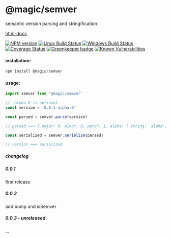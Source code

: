 # @magic/semver

semantic version parsing and stringification

[html-docs](https://github.magic.io/semver)

[![NPM version][npm-image]][npm-url]
[![Linux Build Status][travis-image]][travis-url]
[![Windows Build Status][appveyor-image]][appveyor-url]
[![Coverage Status][coveralls-image]][coveralls-url]
[![Greenkeeper badge][greenkeeper-image]][greenkeeper-url]
[![Known Vulnerabilities][snyk-image]][snyk-url]

[npm-image]: https://img.shields.io/npm/v/@magic/semver.svg
[npm-url]: https://www.npmjs.com/package/@magic/semver
[travis-image]: https://img.shields.io/travis/com/magic/semver/master
[travis-url]: https://travis-ci.com/magic/semver
[appveyor-image]: https://img.shields.io/appveyor/ci/magic/semver/master.svg
[appveyor-url]: https://ci.appveyor.com/project/magic/semver/branch/master
[coveralls-image]: https://coveralls.io/repos/github/magic/semver/badge.svg
[coveralls-url]: https://coveralls.io/github/magic/semver
[greenkeeper-image]: https://badges.greenkeeper.io/magic/semver.svg
[greenkeeper-url]: https://badges.greenkeeper.io/magic/semver.svg
[snyk-image]: https://snyk.io/test/github/magic/semver/badge.svg
[snyk-url]: https://snyk.io/test/github/magic/semver

#### installation:
```javascript
npm install @magic/semver
```

#### usage:
```javascript
import semver from '@magic/semver'

// -alpha.0 is optional.
const version = '0.0.1-alpha.0'

const parsed = semver.parse(version)

// parsed === { major: 0, minor: 0, patch: 1, alpha: { string: 'alpha', version: 0 } }

const serialized = semver.serialize(parsed)

// version === serialized

```

##### changelog

##### 0.0.1
first release

##### 0.0.2
add bump and isSemver

##### 0.0.3 - unreleased
...
